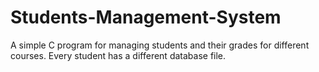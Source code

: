 # Students-Management-System
A simple C program for managing students and their grades for different courses. Every student has a different database file.
